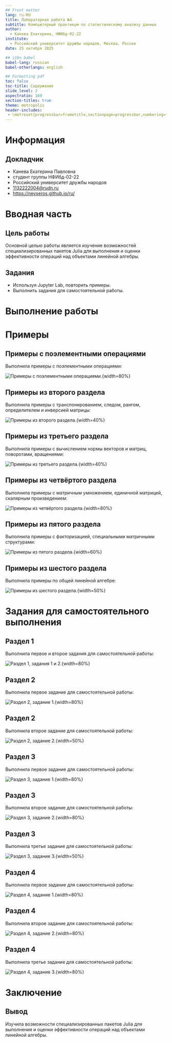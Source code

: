 ```yaml
---
## Front matter
lang: ru-RU
title: Лабораторная работа №4
subtitle: Компьютерный практикум по статистическому анализу данных
author:
  - Канева Екатерина, НФИбд-02-22
institute:
  - Российский университет дружбы народов, Москва, Россия
date: 25 октября 2025

## i18n babel
babel-lang: russian
babel-otherlangs: english

## Formatting pdf
toc: false
toc-title: Содержание
slide_level: 2
aspectratio: 169
section-titles: true
theme: metropolis
header-includes:
 - \metroset{progressbar=frametitle,sectionpage=progressbar,numbering=fraction}
---
```


# Информация

## Докладчик

* Канева Екатерина Павловна
* студент группы НФИбд-02-22
* Российский университет дружбы народов
* [1132222004@rudn.ru](mailto:1132222004@rudn.ru)
* <https://nevseros.github.io/ru/>

# Вводная часть

## Цель работы

Основной целью работы является изучение возможностей специализированных пакетов Julia для выполнения и оценки эффективности операций над объектами линейной алгебры.

## Задания

* Используя Jupyter Lab, повторить примеры.
* Выполнить задания для самостоятельной работы.

# Выполнение работы

# Примеры

## Примеры с поэлементными операциями

Выполнила примеры с поэлементными операциями:

![Примеры с поэлементными операциями.](image/1.png){width=80%}

## Примеры из второго раздела

Выполнила примеры с транспонированием, следом, рангом, определителем и инверсией матрицы:

![Примеры из второго раздела.](image/2.png){width=40%}

## Примеры из третьего раздела

Выполнила примеры с вычислением нормы векторов и матриц, поворотами, вращениями:

![Примеры из третьего раздела.](image/3.png){width=40%}

## Примеры из четвёртого раздела

Выполнила примеры с матричным умножением, единичной матрицей, скалярным произведением:

![Примеры из четвёртого раздела.](image/4.png){width=80%}

## Примеры из пятого раздела

Выполнила примеры с факторизацией, специальными матричными структурами:

![Примеры из пятого раздела.](image/6.png){width=60%}

## Примеры из шестого раздела

Выполнила примеры по общей линейной алгебре:

![Примеры из шестого раздела.](image/8.png){width=50%}

# Задания для самостоятельного выполнения

## Раздел 1

Выполнила первое и второе задания для самостоятельной работы:

![Раздел 1, задания 1 и 2.](image/9.png){width=80%}

## Раздел 2

Выполнила первое задание для самостоятельной работы:

![Раздел 2, задание 1.](image/10.png){width=80%}

## Раздел 2

Выполнила второе задание для самостоятельной работы:

![Раздел 2, задание 2.](image/12.png){width=50%}

## Раздел 3

Выполнила первое задание для самостоятельной работы:

![Раздел 3, задание 1.](image/13.png){width=80%}

## Раздел 3

Выполнила второе задание для самостоятельной работы:

![Раздел 3, задание 2.](image/14.png){width=80%}

## Раздел 3

Выполнила третье задание для самостоятельной работы:

![Раздел 3, задание 3.](image/15.png){width=50%}

## Раздел 4

Выполнила первое задание для самостоятельной работы:

![Раздел 4, задание 1.](image/16.png){width=80%}

## Раздел 4

Выполнила второе задание для самостоятельной работы:

![Раздел 4, задание 2.](image/17.png){width=80%}

## Раздел 4

Выполнила третье задание для самостоятельной работы:

![Раздел 4, задание 3.](image/18.png){width=80%}

# Заключение

## Вывод

Изучила возможности специализированных пакетов Julia для выполнения и оценки эффективности операций над объектами линейной алгебры.